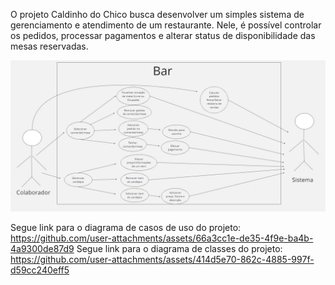 O projeto Caldinho do Chico busca desenvolver um simples sistema de gerenciamento e atendimento de um restaurante. Nele, é possível controlar os pedidos, processar pagamentos e alterar status de disponibilidade das mesas reservadas.

<img src="Diagrama de Casos de Uso.jpg" alt="Diagrama de casos de uso">

Segue link para o diagrama de casos de uso do projeto: https://github.com/user-attachments/assets/66a3cc1e-de35-4f9e-ba4b-4a9300de87d9
Segue link para o diagrama de classes do projeto: https://github.com/user-attachments/assets/414d5e70-862c-4885-997f-d59cc240eff5
